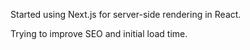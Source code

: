 Started using Next.js for server-side rendering in React.

Trying to improve SEO and initial load time.